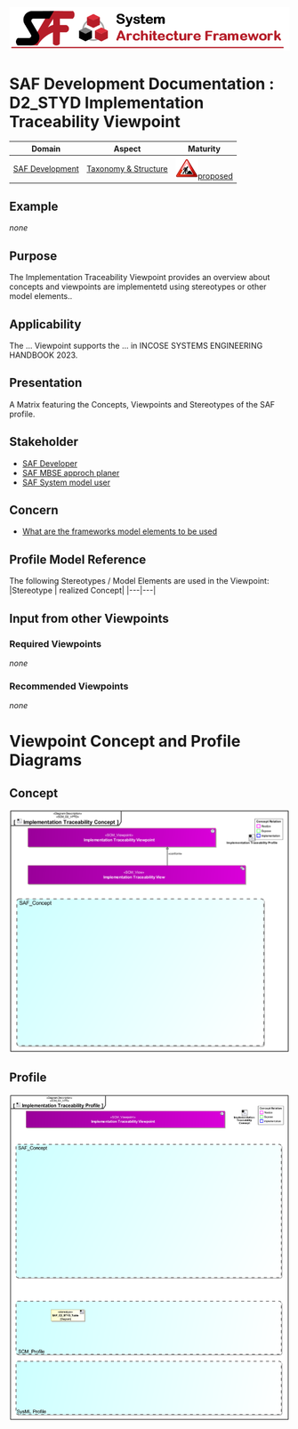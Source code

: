 ![System Architecture Framework](../../diagrams/Banner_SAF.png)
# SAF Development Documentation : **D2_STYD** Implementation Traceability Viewpoint
|**Domain**|**Aspect**|**Maturity**|
| --- | --- | --- |
|[SAF Development](../../domains.md#Domain-SAF-Development)|[Taxonomy & Structure](../../aspects.md#Aspect-Taxonomy-&-Structure)|![Proposed](../../diagrams/Under_construction_icon-red.svg )[proposed](../../using-saf/maturity.md#proposed)|
## Example
*none*
## Purpose
The Implementation Traceability Viewpoint provides an overview about concepts and viewpoints are implementetd using stereotypes or other model elements..
## Applicability
The ... Viewpoint supports the ...  in INCOSE SYSTEMS ENGINEERING HANDBOOK 2023.
## Presentation
A Matrix featuring the Concepts, Viewpoints and Stereotypes of the SAF profile.

## Stakeholder
* [SAF Developer](../../stakeholders.md#SAF-Developer)
* [SAF MBSE approch planer](../../stakeholders.md#SAF-MBSE-approch-planer)
* [SAF System model user](../../stakeholders.md#SAF-System-model-user)
## Concern
* [What are the frameworks model elements to be used](../../concerns.md#_2024x_26f0132_1719746308347_570628_39136)
## Profile Model Reference
The following Stereotypes / Model Elements are used in the Viewpoint:
|Stereotype | realized Concept|
|---|---|
## Input from other Viewpoints
### Required Viewpoints
*none*
### Recommended Viewpoints
*none*
# Viewpoint Concept and Profile Diagrams
## Concept
![Implementation Traceability Concept](diagrams/Implementation-Traceability-Concept.svg)
## Profile
![Implementation Traceability Profile](diagrams/Implementation-Traceability-Profile.svg)
